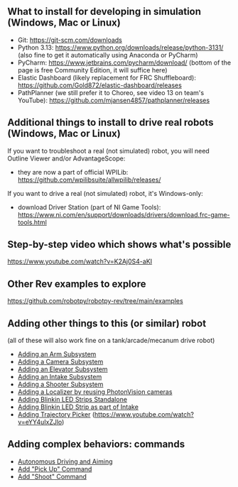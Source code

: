 ## What to install for developing in simulation (Windows, Mac or Linux)
- Git: https://git-scm.com/downloads
- Python 3.13: https://www.python.org/downloads/release/python-3131/ (also fine to get it automatically using Anaconda or PyCharm)
- PyCharm: https://www.jetbrains.com/pycharm/download/ (bottom of the page is free Community Edition, it will suffice here)
- Elastic Dashboard (likely replacement for FRC Shuffleboard): https://github.com/Gold872/elastic-dashboard/releases
- PathPlanner (we still prefer it to Choreo, see video 13 on team's YouTube): https://github.com/mjansen4857/pathplanner/releases

## Additional things to install to drive real robots (Windows, Mac or Linux)
If you want to troubleshoot a real (not simulated) robot, you will need Outline Viewer and/or AdvantageScope:
 - they are now a part of official WPILib: https://github.com/wpilibsuite/allwpilib/releases/

If you want to drive a real (not simulated) robot, it's Windows-only: 
 - download Driver Station (part of NI Game Tools): https://www.ni.com/en/support/downloads/drivers/download.frc-game-tools.html

## Step-by-step video which shows what's possible
https://www.youtube.com/watch?v=K2Aj0S4-aKI

## Other Rev examples to explore
https://github.com/robotpy/robotpy-rev/tree/main/examples

## Adding other things to this (or similar) robot
(all of these will also work fine on a tank/arcade/mecanum drive robot)
- [Adding an Arm Subsystem](docs/Adding_Arm.md)
- [Adding a Camera Subsystem](docs/Adding_Camera.md)
- [Adding an Elevator Subsystem](docs/Adding_Elevator.md)
- [Adding an Intake Subsystem](docs/Adding_Intake.md)
- [Adding a Shooter Subsystem](docs/Adding_Shooter.md)
- [Adding a Localizer by reusing PhotonVision cameras](docs/Adding_Localizer.md)
- [Adding Blinkin LED Strips Standalone](docs/Adding_Blinkin_LED_Strip.md)
- [Adding Blinkin LED Strip as part of Intake](docs/Adding_Blinkin_LED_Strip_into_Intake.md)
- [Adding Trajectory Picker](docs/Adding_TrajectoryPicker.md) (https://www.youtube.com/watch?v=eYY4uIxZJlo)

## Adding complex behaviors: commands
- [Autonomous Driving and Aiming](docs/Command_Driving_Aiming.md)
- [Add "Pick Up" Command](docs/Command_PickUp.md)
- [Add "Shoot" Command](docs/Command_Shoot.md)
